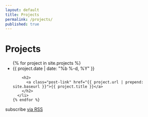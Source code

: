 ```yaml
---
layout: default
title: Projects
permalink: /projects/
published: true
---
```


<div class="home">

  <h1 class="page-heading">Projects</h1>

  <ul class="post-list">
    {% for project in site.projects %}
      <li>
        <span class="post-meta">{{ project.date | date: "%b %-d, %Y" }}</span>

        <h2>
          <a class="post-link" href="{{ project.url | prepend: site.baseurl }}">{{ project.title }}</a>
        </h2>
      </li>
    {% endfor %}
  </ul>

  <p class="rss-subscribe">subscribe <a href="{{ "/feed.xml" | prepend: site.baseurl }}">via RSS</a></p>

</div>
